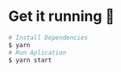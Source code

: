 # Get it running :electric_plug:

```bash
# Install Dependencies
$ yarn 
# Run Aplication
$ yarn start
```